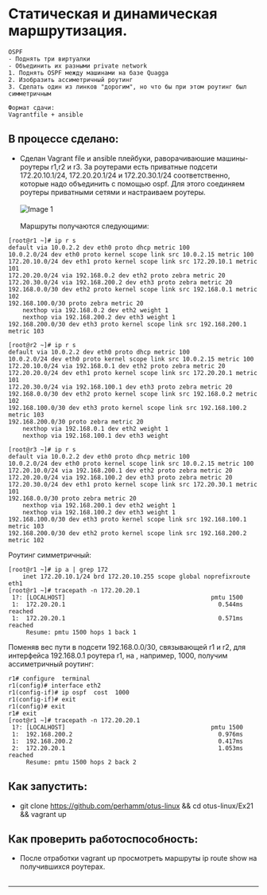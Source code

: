 #  Статическая и динамическая маршрутизация.  

```
OSPF
- Поднять три виртуалки
- Объединить их разными private network
1. Поднять OSPF между машинами на базе Quagga
2. Изобразить ассиметричный роутинг
3. Сделать один из линков "дорогим", но что бы при этом роутинг был симметричным

Формат сдачи:
Vagrantfile + ansible   
```

## В процессе сделано:

- Сделан Vagrant file и ansible плейбуки, раворачиваюшие машины-роутеры r1,r2 и r3. За роутерами есть приватные подсети 172.20.10.1/24, 172.20.20.1/24 и 172.20.30.1/24 соответственно, которые надо объединить с помощью ospf. Для этого соединяем роутеры приватными сетями и настраиваем роутеры.
<br/><br/>
 ![Image 1](https://raw.githubusercontent.com/perhamm/otus-linux/master/Ex21/screenshots/ospf.png) <br/><br/>
Маршруты получаются следующими:
```
[root@r1 ~]# ip r s
default via 10.0.2.2 dev eth0 proto dhcp metric 100 
10.0.2.0/24 dev eth0 proto kernel scope link src 10.0.2.15 metric 100 
172.20.10.0/24 dev eth1 proto kernel scope link src 172.20.10.1 metric 101 
172.20.20.0/24 via 192.168.0.2 dev eth2 proto zebra metric 20 
172.20.30.0/24 via 192.168.200.2 dev eth3 proto zebra metric 20 
192.168.0.0/30 dev eth2 proto kernel scope link src 192.168.0.1 metric 102 
192.168.100.0/30 proto zebra metric 20 
	nexthop via 192.168.0.2 dev eth2 weight 1 
	nexthop via 192.168.200.2 dev eth3 weight 1 
192.168.200.0/30 dev eth3 proto kernel scope link src 192.168.200.1 metric 103

[root@r2 ~]# ip r s
default via 10.0.2.2 dev eth0 proto dhcp metric 100 
10.0.2.0/24 dev eth0 proto kernel scope link src 10.0.2.15 metric 100 
172.20.10.0/24 via 192.168.0.1 dev eth2 proto zebra metric 20 
172.20.20.0/24 dev eth1 proto kernel scope link src 172.20.20.1 metric 101 
172.20.30.0/24 via 192.168.100.1 dev eth3 proto zebra metric 20 
192.168.0.0/30 dev eth2 proto kernel scope link src 192.168.0.2 metric 102 
192.168.100.0/30 dev eth3 proto kernel scope link src 192.168.100.2 metric 103 
192.168.200.0/30 proto zebra metric 20 
	nexthop via 192.168.0.1 dev eth2 weight 1 
	nexthop via 192.168.100.1 dev eth3 weight 
    
[root@r3 ~]# ip r s
default via 10.0.2.2 dev eth0 proto dhcp metric 100 
10.0.2.0/24 dev eth0 proto kernel scope link src 10.0.2.15 metric 100 
172.20.10.0/24 via 192.168.200.1 dev eth2 proto zebra metric 20 
172.20.20.0/24 via 192.168.100.2 dev eth3 proto zebra metric 20 
172.20.30.0/24 dev eth1 proto kernel scope link src 172.20.30.1 metric 101 
192.168.0.0/30 proto zebra metric 20 
	nexthop via 192.168.200.1 dev eth2 weight 1 
	nexthop via 192.168.100.2 dev eth3 weight 1 
192.168.100.0/30 dev eth3 proto kernel scope link src 192.168.100.1 metric 103 
192.168.200.0/30 dev eth2 proto kernel scope link src 192.168.200.2 metric 102 

```
Роутинг симметричный:
```
[root@r1 ~]# ip a | grep 172
    inet 172.20.10.1/24 brd 172.20.10.255 scope global noprefixroute eth1
[root@r1 ~]# tracepath -n 172.20.20.1
 1?: [LOCALHOST]                                         pmtu 1500
 1:  172.20.20.1                                           0.544ms reached
 1:  172.20.20.1                                           0.571ms reached
     Resume: pmtu 1500 hops 1 back 1 
```

Поменяв вес пути в подсети 192.168.0.0/30, связывающей r1 и r2, для интерфейса 192.168.0.1 роутера r1, на , например, 1000, получим ассиметричный роутинг:
```
r1# configure  terminal 
r1(config)# interface eth2
r1(config-if)# ip ospf  cost  1000
r1(config-if)# exit
r1(config)# exit
r1# exit
[root@r1 ~]# tracepath -n 172.20.20.1
 1?: [LOCALHOST]                                         pmtu 1500
 1:  192.168.200.2                                         0.976ms 
 1:  192.168.200.2                                         0.417ms 
 2:  172.20.20.1                                           1.053ms reached
     Resume: pmtu 1500 hops 2 back 2 
```


## Как запустить:
 - git clone https://github.com/perhamm/otus-linux && cd otus-linux/Ex21 && vagrant up

## Как проверить работоспособность:
 - После отработки vagrant up просмотреть маршруты ip route show на получившихся роутерах.
 <br/><br/>


---
